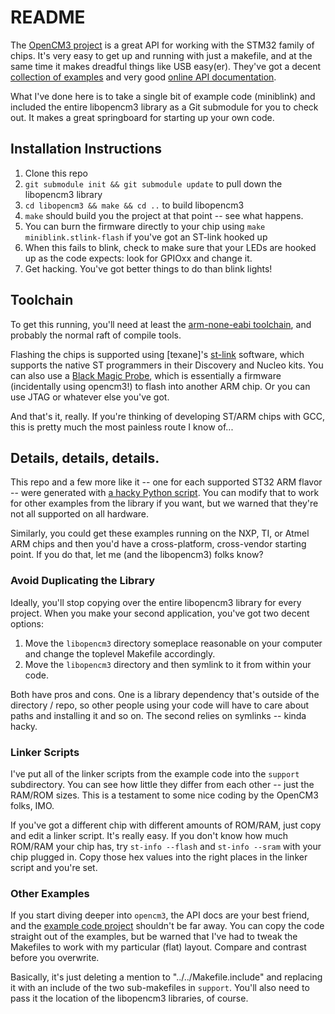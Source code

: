 # README

The [OpenCM3 project](http://libopencm3.org/wiki/Main_Page) is a great API for working with the STM32 family of chips.  It's very easy to get up and running with just a makefile, and at the same time it makes dreadful things like USB easy(er).  They've got a decent [collection of examples](https://github.com/libopencm3/libopencm3-examples) and very good [online API documentation](http://libopencm3.github.io/docs/latest/html/).  

What I've done here is to take a single bit of example code (miniblink) and included the entire libopencm3 library as a Git submodule for you to check out.  It makes a great springboard for starting up your own code.

## Installation Instructions

1) Clone this repo
2) `git submodule init && git submodule update` to pull down the libopencm3 library
3) `cd libopencm3 && make && cd ..` to build libopencm3
4) `make` should build you the project at that point -- see what happens.
5) You can burn the firmware directly to your chip using `make miniblink.stlink-flash` if you've got an ST-link hooked up
6) When this fails to blink, check to make sure that your LEDs are hooked up as the code expects: look for GPIOxx and change it.
7) Get hacking.  You've got better things to do than blink lights!


## Toolchain

To get this running, you'll need at least the [arm-none-eabi toolchain](https://launchpad.net/gcc-arm-embedded), and probably the normal raft of compile tools.  

Flashing the chips is supported using [texane]'s [st-link](https://github.com/texane/stlink) software, which supports the native ST programmers in their Discovery and Nucleo kits.  You can also use a [Black Magic Probe](https://github.com/blacksphere/blackmagic), which is essentially a firmware (incidentally using opencm3!) to flash into another ARM chip.  Or you can use JTAG or whatever else you've got. 

And that's it, really.  If you're thinking of developing ST/ARM chips with GCC, this is pretty much the most painless route I know of...

## Details, details, details.

This repo and a few more like it -- one for each supported ST32 ARM flavor -- were generated with [a hacky Python script](https://gist.github.com/hexagon5un/c88f505e53f9b8ae64ff). You can modify that to work for other examples from the library if you want, but we warned that they're not all supported on all hardware.

Similarly, you could get these examples running on the NXP, TI, or Atmel ARM chips and then you'd have a cross-platform, cross-vendor starting point.  If you do that, let me (and the libopencm3) folks know?

### Avoid Duplicating the Library

Ideally, you'll stop copying over the entire libopencm3 library for every project.  When you make your second application, you've got two decent options:

1) Move the `libopencm3` directory someplace reasonable on your computer and change the toplevel Makefile accordingly.
2) Move the `libopencm3` directory and then symlink to it from within your code.

Both have pros and cons.  One is a library dependency that's outside of the directory / repo, so other people using your code will have to care about paths and installing it and so on.  The second relies on symlinks -- kinda hacky.

### Linker Scripts

I've put all of the linker scripts from the example code into the `support` subdirectory.  You can see how little they differ from each other -- just the RAM/ROM sizes.  This is a testament to some nice coding by the OpenCM3 folks, IMO.  

If you've got a different chip with different amounts of ROM/RAM, just copy and edit a linker script.  It's really easy.  If you don't know how much ROM/RAM your chip has, try `st-info --flash` and `st-info --sram` with your chip plugged in.  Copy those hex values into the right places in the linker script and you're set. 

### Other Examples

If you start diving deeper into `opencm3`, the API docs are your best friend, and the [example code project](https://github.com/libopencm3/libopencm3-examples) shouldn't be far away.  You can copy the code straight out of the examples, but be warned that I've had to tweak the Makefiles to work with my particular (flat) layout.  Compare and contrast before you overwrite.  

Basically, it's just deleting a mention to "../../Makefile.include" and replacing it with an include of the two sub-makefiles in `support`.  You'll also need to pass it the location of the libopencm3 libraries, of course.



